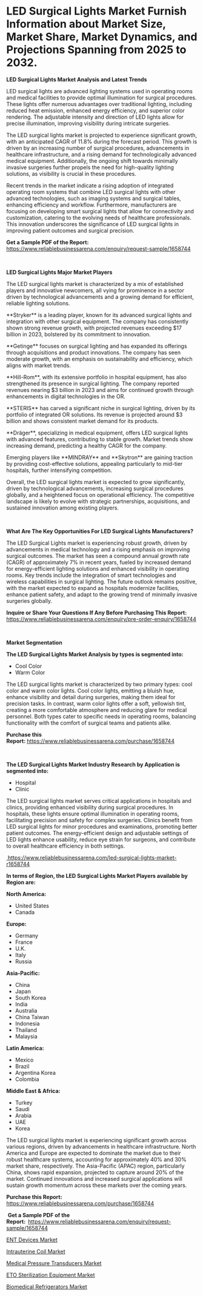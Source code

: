 <p><h1>LED Surgical Lights Market Furnish Information about Market Size, Market Share, Market Dynamics, and Projections Spanning from 2025 to 2032.</h1></p><p><strong>LED Surgical Lights Market Analysis and Latest Trends</strong></p>
<p><p>LED surgical lights are advanced lighting systems used in operating rooms and medical facilities to provide optimal illumination for surgical procedures. These lights offer numerous advantages over traditional lighting, including reduced heat emission, enhanced energy efficiency, and superior color rendering. The adjustable intensity and direction of LED lights allow for precise illumination, improving visibility during intricate surgeries.</p><p>The LED surgical lights market is projected to experience significant growth, with an anticipated CAGR of 11.8% during the forecast period. This growth is driven by an increasing number of surgical procedures, advancements in healthcare infrastructure, and a rising demand for technologically advanced medical equipment. Additionally, the ongoing shift towards minimally invasive surgeries further propels the need for high-quality lighting solutions, as visibility is crucial in these procedures.</p><p>Recent trends in the market indicate a rising adoption of integrated operating room systems that combine LED surgical lights with other advanced technologies, such as imaging systems and surgical tables, enhancing efficiency and workflow. Furthermore, manufacturers are focusing on developing smart surgical lights that allow for connectivity and customization, catering to the evolving needs of healthcare professionals. This innovation underscores the significance of LED surgical lights in improving patient outcomes and surgical precision.</p></p>
<p><strong>Get a Sample PDF of the Report:&nbsp;</strong> <a href="https://www.reliablebusinessarena.com/enquiry/request-sample/1658744?utm_campaign=2176&utm_medium=2&utm_source=Github&utm_content=ia&utm_term=03032025&utm_id=led-surgical-lights">https://www.reliablebusinessarena.com/enquiry/request-sample/1658744</a></p>
<p>&nbsp;</p>
<p><strong>LED Surgical Lights Major Market Players</strong></p>
<p><p>The LED surgical lights market is characterized by a mix of established players and innovative newcomers, all vying for prominence in a sector driven by technological advancements and a growing demand for efficient, reliable lighting solutions.</p><p>**Stryker** is a leading player, known for its advanced surgical lights and integration with other surgical equipment. The company has consistently shown strong revenue growth, with projected revenues exceeding $17 billion in 2023, bolstered by its commitment to innovation.</p><p>**Getinge** focuses on surgical lighting and has expanded its offerings through acquisitions and product innovations. The company has seen moderate growth, with an emphasis on sustainability and efficiency, which aligns with market trends.</p><p>**Hill-Rom**, with its extensive portfolio in hospital equipment, has also strengthened its presence in surgical lighting. The company reported revenues nearing $3 billion in 2023 and aims for continued growth through enhancements in digital technologies in the OR.</p><p>**STERIS** has carved a significant niche in surgical lighting, driven by its portfolio of integrated OR solutions. Its revenue is projected around $3 billion and shows consistent market demand for its products.</p><p>**Dräger**, specializing in medical equipment, offers LED surgical lights with advanced features, contributing to stable growth. Market trends show increasing demand, predicting a healthy CAGR for the company.</p><p>Emerging players like **MINDRAY** and **Skytron** are gaining traction by providing cost-effective solutions, appealing particularly to mid-tier hospitals, further intensifying competition.</p><p>Overall, the LED surgical lights market is expected to grow significantly, driven by technological advancements, increasing surgical procedures globally, and a heightened focus on operational efficiency. The competitive landscape is likely to evolve with strategic partnerships, acquisitions, and sustained innovation among existing players.</p></p>
<p>&nbsp;</p>
<p><strong>What Are The Key Opportunities For LED Surgical Lights Manufacturers?</strong></p>
<p><p>The LED Surgical Lights market is experiencing robust growth, driven by advancements in medical technology and a rising emphasis on improving surgical outcomes. The market has seen a compound annual growth rate (CAGR) of approximately 7% in recent years, fueled by increased demand for energy-efficient lighting solutions and enhanced visibility in operating rooms. Key trends include the integration of smart technologies and wireless capabilities in surgical lighting. The future outlook remains positive, with the market expected to expand as hospitals modernize facilities, enhance patient safety, and adapt to the growing trend of minimally invasive surgeries globally.</p></p>
<p><strong>Inquire or Share Your Questions If Any Before Purchasing This Report:</strong> <a href="https://www.reliablebusinessarena.com/enquiry/pre-order-enquiry/1658744?utm_campaign=2176&utm_medium=2&utm_source=Github&utm_content=ia&utm_term=03032025&utm_id=led-surgical-lights">https://www.reliablebusinessarena.com/enquiry/pre-order-enquiry/1658744</a></p>
<p>&nbsp;</p>
<p><strong>Market Segmentation</strong></p>
<p><strong>The LED Surgical Lights Market Analysis by types is segmented into:</strong></p>
<p><ul><li>Cool Color</li><li>Warm Color</li></ul></p>
<p><p>The LED surgical lights market is characterized by two primary types: cool color and warm color lights. Cool color lights, emitting a bluish hue, enhance visibility and detail during surgeries, making them ideal for precision tasks. In contrast, warm color lights offer a soft, yellowish tint, creating a more comfortable atmosphere and reducing glare for medical personnel. Both types cater to specific needs in operating rooms, balancing functionality with the comfort of surgical teams and patients alike.</p></p>
<p><strong>Purchase this Report:&nbsp;</strong><a href="https://www.reliablebusinessarena.com/purchase/1658744?utm_campaign=2176&utm_medium=2&utm_source=Github&utm_content=ia&utm_term=03032025&utm_id=led-surgical-lights">https://www.reliablebusinessarena.com/purchase/1658744</a></p>
<p>&nbsp;</p>
<p><strong>The LED Surgical Lights Market Industry Research by Application is segmented into:</strong></p>
<p><ul><li>Hospital</li><li>Clinic</li></ul></p>
<p><p>The LED surgical lights market serves critical applications in hospitals and clinics, providing enhanced visibility during surgical procedures. In hospitals, these lights ensure optimal illumination in operating rooms, facilitating precision and safety for complex surgeries. Clinics benefit from LED surgical lights for minor procedures and examinations, promoting better patient outcomes. The energy-efficient design and adjustable settings of LED lights enhance usability, reduce eye strain for surgeons, and contribute to overall healthcare efficiency in both settings.</p></p>
<p><a href="https://www.reliablebusinessarena.com/led-surgical-lights-market-r1658744?utm_campaign=2176&utm_medium=2&utm_source=Github&utm_content=ia&utm_term=03032025&utm_id=led-surgical-lights">&nbsp;https://www.reliablebusinessarena.com/led-surgical-lights-market-r1658744</a></p>
<p><strong>In terms of Region, the LED Surgical Lights Market Players available by Region are:</strong></p>
<p>
    <p> <strong> North America: </strong>
        <ul>
            <li>United States</li>
            <li>Canada</li>
        </ul>
        </p> 
    <p> <strong> Europe: </strong>
        <ul>
            <li>Germany</li>
            <li>France</li>
            <li>U.K.</li>
            <li>Italy</li>
            <li>Russia</li>
        </ul>
        </p> 
    <p> <strong> Asia-Pacific: </strong>
        <ul>
            <li>China</li>
            <li>Japan</li>
            <li>South Korea</li>
            <li>India</li>
            <li>Australia</li>
            <li>China Taiwan</li>
            <li>Indonesia</li>
            <li>Thailand</li>
            <li>Malaysia</li>
        </ul>
        </p> 
    <p> <strong> Latin America: </strong>
        <ul>
            <li>Mexico</li>
            <li>Brazil</li>
            <li>Argentina Korea</li>
            <li>Colombia</li>
        </ul>
        </p> 
    <p> <strong> Middle East & Africa: </strong>
        <ul>
            <li>Turkey</li>
            <li>Saudi</li>
            <li>Arabia</li>
            <li>UAE</li>
            <li>Korea</li>
        </ul>
    </p>
    </p>
<p><p>The LED surgical lights market is experiencing significant growth across various regions, driven by advancements in healthcare infrastructure. North America and Europe are expected to dominate the market due to their robust healthcare systems, accounting for approximately 40% and 30% market share, respectively. The Asia-Pacific (APAC) region, particularly China, shows rapid expansion, projected to capture around 20% of the market. Continued innovations and increased surgical applications will sustain growth momentum across these markets over the coming years.</p></p>
<p><strong>Purchase this Report: </strong><a href="https://www.reliablebusinessarena.com/purchase/1658744?utm_campaign=2176&utm_medium=2&utm_source=Github&utm_content=ia&utm_term=03032025&utm_id=led-surgical-lights">https://www.reliablebusinessarena.com/purchase/1658744</a></p>
<p>&nbsp;<strong>Get a Sample PDF of the Report:&nbsp;&nbsp;</strong><a href="https://www.reliablebusinessarena.com/enquiry/request-sample/1658744?utm_campaign=2176&utm_medium=2&utm_source=Github&utm_content=ia&utm_term=03032025&utm_id=led-surgical-lights">https://www.reliablebusinessarena.com/enquiry/request-sample/1658744</a></p>
<p><strong></strong></p>
<p><p><a href="https://github.com/momossidram/Market-Research-Report-List-1/blob/main/ent-devices-market.md?utm_campaign=2176&utm_medium=2&utm_source=Github&utm_content=ia&utm_term=03032025&utm_id=led-surgical-lights">ENT Devices Market</a></p><p><a href="https://github.com/sirayedantte/Market-Research-Report-List-1/blob/main/intrauterine-coil-market.md?utm_campaign=2176&utm_medium=2&utm_source=Github&utm_content=ia&utm_term=03032025&utm_id=led-surgical-lights">Intrauterine Coil Market</a></p><p><a href="https://github.com/dailyspunj47/Market-Research-Report-List-1/blob/main/medical-pressure-transducers-market.md?utm_campaign=2176&utm_medium=2&utm_source=Github&utm_content=ia&utm_term=03032025&utm_id=led-surgical-lights">Medical Pressure Transducers Market</a></p><p><a href="https://github.com/armsinwan/Market-Research-Report-List-1/blob/main/eto-sterilization-equipment-market.md?utm_campaign=2176&utm_medium=2&utm_source=Github&utm_content=ia&utm_term=03032025&utm_id=led-surgical-lights">ETO Sterilization Equipment Market</a></p><p><a href="https://github.com/biyajausenik/Market-Research-Report-List-1/blob/main/biomedical-refrigerators-market.md?utm_campaign=2176&utm_medium=2&utm_source=Github&utm_content=ia&utm_term=03032025&utm_id=led-surgical-lights">Biomedical Refrigerators Market</a></p></p>